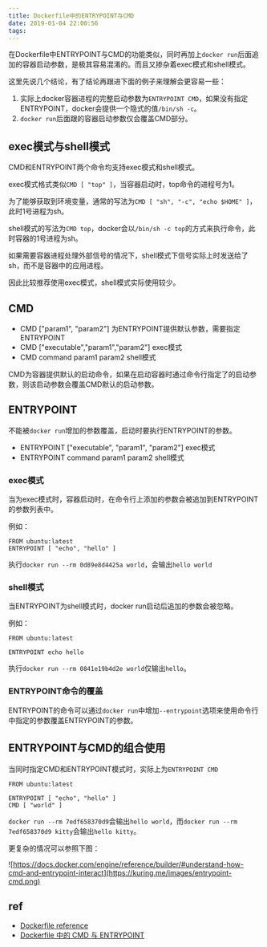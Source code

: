 ```yaml
---
title: Dockerfile中的ENTRYPOINT与CMD
date: 2019-01-04 22:00:56
tags:
---
```


在Dockerfile中ENTRYPOINT与CMD的功能类似，同时再加上`docker run`后面追加的容器启动参数，是极其容易混淆的。而且又掺杂着exec模式和shell模式。

这里先说几个结论，有了结论再跟进下面的例子来理解会更容易一些：

1. 实际上docker容器进程的完整启动参数为`ENTRYPOINT CMD`，如果没有指定ENTRYPOINT，docker会提供一个隐式的值`/bin/sh -c`。
2. `docker run`后面跟的容器启动参数仅会覆盖CMD部分。

## exec模式与shell模式

CMD和ENTRYPOINT两个命令均支持exec模式和shell模式。

exec模式格式类似`CMD [ "top" ]`，当容器启动时，top命令的进程号为1。

为了能够获取到环境变量，通常的写法为`CMD [ "sh", "-c", "echo $HOME" ]`，此时1号进程为sh。

shell模式的写法为`CMD top`，docker会以`/bin/sh -c top`的方式来执行命令，此时容器的1号进程为sh。

如果需要容器进程处理外部信号的情况下，shell模式下信号实际上时发送给了sh，而不是容器中的应用进程。

因此比较推荐使用exec模式，shell模式实际使用较少。

## CMD

- CMD ["param1", "param2"] 为ENTRYPOINT提供默认参数，需要指定ENTRYPOINT
- CMD ["executable","param1","param2"] exec模式
- CMD command param1 param2 shell模式

CMD为容器提供默认的启动命令，如果在启动容器时通过命令行指定了的启动参数，则该启动参数会覆盖CMD默认的启动参数。

## ENTRYPOINT

不能被`docker run`增加的参数覆盖，启动时要执行ENTRYPOINT的参数。

- ENTRYPOINT ["executable", "param1", "param2"] exec模式
- ENTRYPOINT command param1 param2 shell模式

### exec模式

当为exec模式时，容器启动时，在命令行上添加的参数会被追加到ENTRYPOINT的参数列表中。

例如：

```
FROM ubuntu:latest
ENTRYPOINT [ "echo", "hello" ]
```

执行`docker run --rm 0d89e8d4425a world`，会输出`hello world`

### shell模式

当ENTRYPOINT为shell模式时，docker run启动后追加的参数会被忽略。

例如：

```
FROM ubuntu:latest

ENTRYPOINT echo hello
```

执行`docker run --rm 0841e19b4d2e world`仅输出`hello`。

### ENTRYPOINT命令的覆盖

ENTRYPOINT的命令可以通过`docker run`中增加`--entrypoint`选项来使用命令行中指定的参数覆盖ENTRYPOINT的参数。

## ENTRYPOINT与CMD的组合使用

当同时指定CMD和ENTRYPOINT模式时，实际上为`ENTRYPOINT CMD`

```
FROM ubuntu:latest

ENTRYPOINT [ "echo", "hello" ]
CMD [ "world" ]
```

`docker run --rm 7edf658370d9`会输出`hello world`，而`docker run --rm 7edf658370d9 kitty`会输出`hello kitty`。

更复杂的情况可以参照下图：

![https://docs.docker.com/engine/reference/builder/#understand-how-cmd-and-entrypoint-interact](https://kuring.me/images/entrypoint-cmd.png)

## ref

- [Dockerfile reference](https://docs.docker.com/engine/reference/builder/#entrypoint)
- [Dockerfile 中的 CMD 与 ENTRYPOINT](https://www.cnblogs.com/sparkdev/p/8461576.html)
